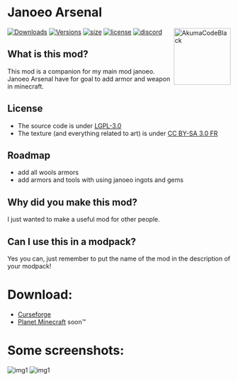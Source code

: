 # Janoeo Arsenal

<img src="https://github.com/AlasDiablo/JANOEO-Arsenal/raw/master/textures/logo.png" alt="AkumaCodeBlack" align=right width=128px />

[![Downloads](http://cf.way2muchnoise.eu/full_janoeo-arsenal_downloads.svg)](https://www.curseforge.com/minecraft/mc-mods/janoeo-arsenal)
[![Versions](http://cf.way2muchnoise.eu/versions/janoeo-arsenal.svg)](https://www.curseforge.com/minecraft/mc-mods/janoeo-arsenal/files)
[![size](https://img.shields.io/github/repo-size/AlasDiablo/Akuma-Arsenal)](https://github.com/AlasDiablo/Akuma-Arsenal)
[![license](https://img.shields.io/github/license/AlasDiablo/Akuma-Arsenal)](https://github.com/AlasDiablo/Akuma-Arsenal/blob/master/LICENSE)
[![discord](https://img.shields.io/discord/630863620842061877)](https://discord.gg/KkzqnzA)

## What is this mod?

This mod is a companion for my main mod janoeo.
Janoeo Arsenal have for goal to add armor and weapon in minecraft.

## License

- The source code is under [LGPL-3.0](https://www.gnu.org/licenses/lgpl-3.0.en.html)
- The texture (and everything related to art) is under [CC BY-SA 3.0 FR](https://creativecommons.org/licenses/by-sa/3.0/fr/deed.en)

## Roadmap

- add all wools armors
- add armors and tools with using janoeo ingots and gems

## Why did you make this mod?

I just wanted to make a useful mod for other people.

## Can I use this in a modpack?

Yes you can, just remember to put the name of the mod in the description of your modpack!

# Download:

- [Curseforge](https://www.curseforge.com/minecraft/mc-mods/janoeo-arsenal)
- [Planet Minecraft](#) soon™

# Some screenshots:


![img1](https://raw.githubusercontent.com/AlasDiablo/JANOEO-Arsenal/master/textures/desc/2020-03-15_17.23.22.png)
![img1](https://raw.githubusercontent.com/AlasDiablo/JANOEO-Arsenal/master/textures/desc/2020-03-15_17.25.35.png)

